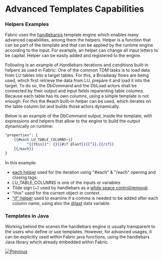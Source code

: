 # Advanced Templates Capabilities

### Helpers Examples

Fabric uses the [handlebarsjs](https://handlebarsjs.com/) template engine which enables many advanced capabilities, among them the helpers. Helper is a function that can be part of the template and that can be applied by the runtime engine according to the input. For example, an helper can change all input letters to be capital. Helper can be easily added and registered to the engine. 

Following is an example of Handlebars iterations and conditions built-in helpers as used in Fabric:
One of the common TDM tasks is to load data from LU tables into a target tables. For this, a Broadway flows are being used, which first retrieve the data from LU, prepare it and load it into the target. To do so, the DbCommand and the DbLoad actors shall be connected by their output and input fields reparenting table columns. Because each table has its own columns, using a simple template is not enough.  For this the #each built-in helper can be used, which iterates on the table column list and builds those actors dynamically.

Below is an example of the DbCommand output, inside the template, with expressions and helpers that allow to the engine to build the output dynamically on runtime: 

```handlebars
"properties": {
    {{#each LU_TABLE_COLUMNS~}}
          "{{this}}": {}{{#if @last}}{{^}},{{/if}}
	{{/each}}
} 
```

In this example:

* [each helper](https://handlebarsjs.com/guide/builtin-helpers.html#each) used for the iteration using "#each" & "/each" opening and closing tags.
* LU_TABLE_COLUMNS is one of the inputs or variables
* Tilde sign (~) used by handlebars as a [white space control/removal](https://handlebarsjs.com/guide/expressions.html#whitespace-control). 
* "this" used for the current object in context. 
* ["if" helper](https://handlebarsjs.com/guide/builtin-helpers.html#if) used to examine if a comma is needed to be added after each column name, using also the [@last](https://handlebarsjs.com/api-reference/data-variables.html#last) data variable. 

### Templates in Java

Working behind the scenes the handlebars engine is usually transparent to the users who define or use templates.  However, for advanced usages, it can be explicitly used within Fabric java functions, using the handlebars Java library which already embedded within Fabric. 

 

[![Previous](/articles/images/Previous.png)](03_using_templates.md) 
